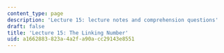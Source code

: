 ```yaml
---
content_type: page
description: 'Lecture 15: lecture notes and comprehension questions'
draft: false
title: 'Lecture 15: The Linking Number'
uid: a1662883-823a-4a2f-a90a-cc29143e8551
---
```

